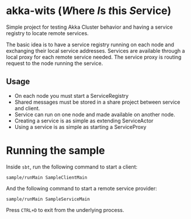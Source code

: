 # akka-wits (*W*here *I*s *t*his *S*ervice)

Simple project for testing Akka Cluster behavior and having a service registry to locate remote services.

The basic idea is to have a service registry running on each node and exchanging their local service addresses. 
Services are available through a local proxy for each remote service needed. The service proxy is routing request to the 
node running the service.


## Usage

* On each node you must start a ServiceRegistry
* Shared messages must be stored in a share project between service and client. 
* Service can run on one node and made available on another node.
* Creating a service is as simple as extending ServiceActor
* Using a service is as simple as starting a ServiceProxy


# Running the sample

Inside `sbt`, run the following command to start a client:
```
sample/runMain SampleClientMain
```

And the following command to start a remote service provider:
```
sample/runMain SampleServiceMain
```

Press `CTRL+D` to exit from the underlying process.
